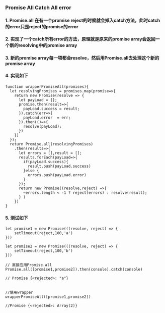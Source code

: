 ### Promise All Catch All error

#### 1.  Promise.all 在有一个promise reject的时候就会掉入catch方法，此时catch的error只是reject的promise的error
  
#### 2. 实现了一个catch所有error的方法，原理就是原来的promise array会返回一个新的resolving中的promise array
  
#### 3. 新的promise array每一项都会resolve，然后用Promise.all去处理这个新的promise array


#### 4. 实现如下


```ecmascript 6
function wrapperPromiseAll(promises){
  let resolvingPromises = promises.map(promise=>{
    return new Promise(resolve => {
      let payLoad = {};
      promise.then(result=>{
        payLoad.success = result;
      }).catch(err=>{
        payLoad.error  = err;
      }).then(()=>{
        resolve(payLoad);
      })
    })
  });
  return Promise.all(resolvingPromises)
    .then(results=>{
      let errors = [],result = [];
      results.forEach(payLoad=>{
        if(payLoad.success){
          result.push(payLoad.success)
        }else {
          errors.push(payLoad.error)
        }
      });
      return new Promise((resolve,reject) =>{
        ~errors.length < -1 ? reject(errors) : resolve(result);
      } )
    })
}
```

#### 5. 测试如下


```ecmascript 6
let promise1 = new Promise(((resolve, reject) => {
    setTimeout(reject,100,'a')
}))

let promise2 = new Promise(((resolve, reject) => {
    setTimeout(reject,100,'b')
}))

// 直接应用Promise.all
Promise.all([promise1,promise2]).then(console).catch(console)

// Promise {<rejected>: "a"}


//使用wrapper
wrapperPromiseAll([promise1,promise2])

//Promise {<rejected>: Array(2)}
```